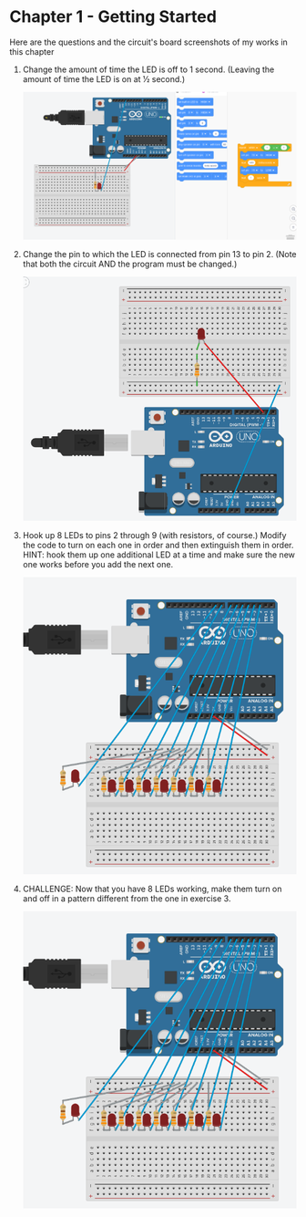 # Chapter 1 - Getting Started

Here are the questions and the circuit's board screenshots of my works in this chapter

1. Change the amount of time the LED is off to 1 second. (Leaving the amount of time the LED is on at 1⁄2 second.)

    ![ss-1](1_1_screenshot.png)

2. Change the pin to which the LED is connected from pin 13 to pin 2. (Note that both the circuit AND the program must be changed.)

    ![ss-2](1_2_screenshot.png)

3. Hook up 8 LEDs to pins 2 through 9 (with resistors, of course.) Modify the code to turn on each one in order and then extinguish them in order. HINT: hook them up one additional LED at a time and make sure the new one works before you add the next one.

    ![ss-3](1_3_screenshot.png)

4. CHALLENGE: Now that you have 8 LEDs working, make them turn on and off in a pattern different from the one in exercise 3.

    ![ss-4](1_4_screenshot.png)
